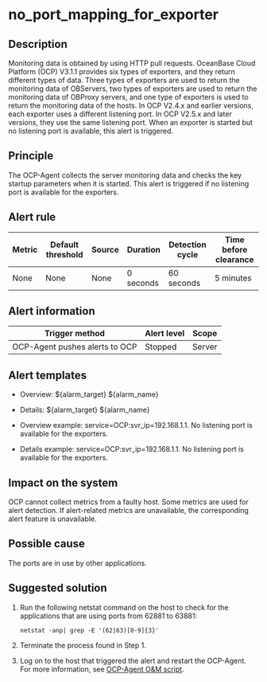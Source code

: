 no_port_mapping_for_exporter 
=================================================



**Description** 
------------------------------------

Monitoring data is obtained by using HTTP pull requests. OceanBase Cloud Platform (OCP) V3.1.1 provides six types of exporters, and they return different types of data. Three types of exporters are used to return the monitoring data of OBServers, two types of exporters are used to return the monitoring data of OBProxy servers, and one type of exporters is used to return the monitoring data of the hosts. In OCP V2.4.x and earlier versions, each exporter uses a different listening port. In OCP V2.5.x and later versions, they use the same listening port. When an exporter is started but no listening port is available, this alert is triggered.

Principle 
------------------------------

The OCP-Agent collects the server monitoring data and checks the key startup parameters when it is started. This alert is triggered if no listening port is available for the exporters.

**Alert rule** 
-----------------------------------



| Metric | Default threshold | Source | Duration  | Detection cycle | Time before clearance |
|--------|-------------------|--------|-----------|-----------------|-----------------------|
| None   | None              | None   | 0 seconds | 60 seconds      | 5 minutes             |



**Alert information** 
------------------------------------------



|         Trigger method         | Alert level | Scope  |
|--------------------------------|-------------|--------|
| OCP-Agent pushes alerts to OCP | Stopped     | Server |



**Alert templates** 
----------------------------------------

* Overview: ${alarm_target} ${alarm_name}

  

* Details: ${alarm_target} ${alarm_name}

  

* Overview example: service=OCP:svr_ip=192.168.1.1. No listening port is available for the exporters.

  

* Details example: service=OCP:svr_ip=192.168.1.1. No listening port is available for the exporters.

  




**Impact on the system** 
---------------------------------------------

OCP cannot collect metrics from a faulty host. Some metrics are used for alert detection. If alert-related metrics are unavailable, the corresponding alert feature is unavailable.

**Possible cause** 
---------------------------------------

The ports are in use by other applications.

**Suggested solution** 
-------------------------------------------

1. Run the following netstat command on the host to check for the applications that are using ports from 62881 to 63881: 

   ```unknow
   netstat -anp| grep -E '(62|63)[0-9]{3}'
   ```

   

2. Terminate the process found in Step 1.

   

3. Log on to the host that triggered the alert and restart the OCP-Agent. For more information, see [OCP-Agent O\&M script](/en-US/4.alarm-reference/4.alarm-appendix/4.use-ocp-agent-scripts.md).

   



